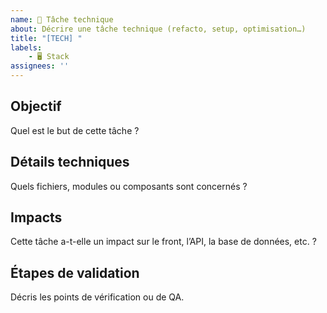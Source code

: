 ```yaml
---
name: 🔧 Tâche technique
about: Décrire une tâche technique (refacto, setup, optimisation…)
title: "[TECH] "
labels: 
    - 🖥️ Stack
assignees: ''
---
```


## Objectif

Quel est le but de cette tâche ?

## Détails techniques

Quels fichiers, modules ou composants sont concernés ?

## Impacts

Cette tâche a-t-elle un impact sur le front, l’API, la base de données, etc. ?

## Étapes de validation

Décris les points de vérification ou de QA.
